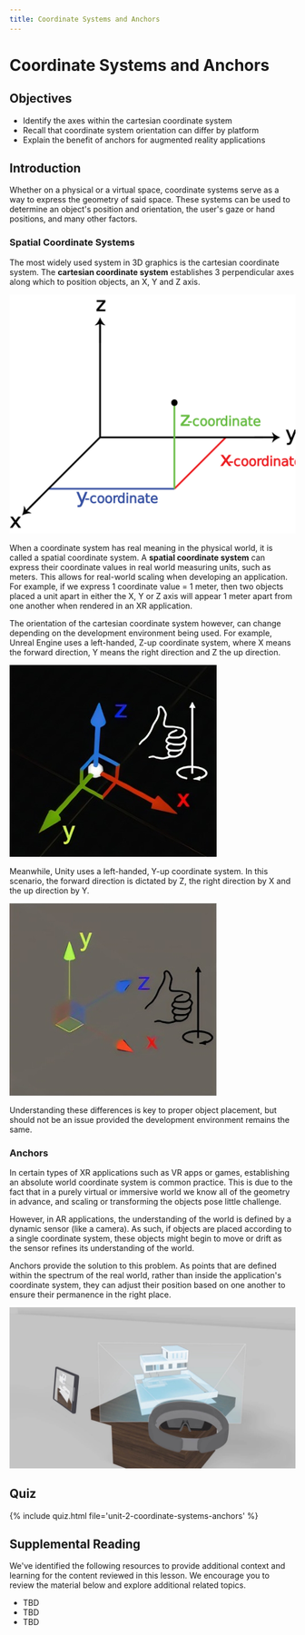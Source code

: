 ```yaml
---
title: Coordinate Systems and Anchors
---
```


# Coordinate Systems and Anchors

## Objectives

- Identify the axes within the cartesian coordinate system
- Recall that coordinate system orientation can differ by platform
- Explain the benefit of anchors for augmented reality applications

## Introduction

Whether on a physical or a virtual space, coordinate systems serve as a way to express the geometry of said space. These systems can be used to determine an object's position and orientation, the user's gaze or hand positions, and many other factors.

### Spatial Coordinate Systems

The most widely used system in 3D graphics is the cartesian coordinate system. The **cartesian coordinate system** establishes 3 perpendicular axes along which to position objects, an X, Y and Z axis.

![A cartesian coordinate system](/assets/img/unit-2/coordinate-system.jpg)

When a coordinate system has real meaning in the physical world, it is called a spatial coordinate system. A **spatial coordinate system** can express their coordinate values in real world measuring units, such as meters. This allows for real-world scaling when developing an application. For example, if we express 1 coordinate value = 1 meter, then two objects placed a unit apart in either the X, Y or Z axis will appear 1 meter apart from one another when rendered in an XR application.


The orientation of the cartesian coordinate system however, can change depending on the development environment being used. For example, Unreal Engine uses a left-handed, Z-up coordinate system, where X means the forward direction, Y means the right direction and Z the up direction.

![Depiction of Unreal Engine's Coordinate System](/assets/img/unit-2/unreal-coordinate-system.jpg)

Meanwhile, Unity uses a left-handed, Y-up coordinate system. In this scenario, the forward direction is dictated by Z, the right direction by X and the up direction by Y.

![Depiction of Unity's Coordinate System](/assets/img/unit-2/unity-coordinate-system.jpg)

Understanding these differences is key to proper object placement, but should not be an issue provided the development environment remains the same.

### Anchors

In certain types of XR applications such as VR apps or games, establishing an absolute world coordinate system is common practice. This is due to the fact that in a purely virtual or immersive world we know all of the geometry in advance, and scaling or transforming the objects pose little challenge.

However, in AR applications, the understanding of the world is defined by a dynamic sensor (like a camera). As such, if objects are placed according to a single coordinate system, these objects might begin to move or drift as the sensor refines its understanding of the world.

Anchors provide the solution to this problem. As points that are defined within the spectrum of the real world, rather than inside the application's coordinate system, they can adjust their position based on one another to ensure their permanence in the right place.

![Placing a digital object on top of a real world object using an anchor](/assets/img/unit-2/anchor.jpeg)

## Quiz

{% include quiz.html file='unit-2-coordinate-systems-anchors' %}

## Supplemental Reading

We've identified the following resources to provide additional context and learning for the content reviewed in this lesson. We encourage you to review the material below and explore additional related topics.

- TBD
- TBD
- TBD